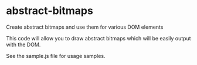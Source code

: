 # abstract-bitmaps
Create abstract bitmaps and use them for various DOM elements

This code will allow you to draw abstract bitmaps which will be easily output with the DOM.

See the sample.js file for usage samples.
